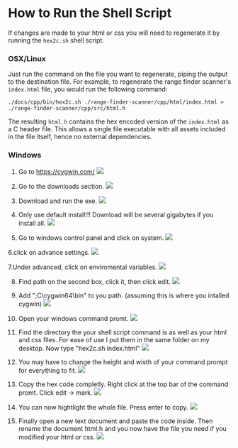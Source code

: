 # How to Run the Shell Script

If changes are made to your html or css you will need to regenerate it by running the `hex2c.sh` shell script.

### OSX/Linux

Just run the command on the file you want to regenerate, piping the output to the destination file. For example, to regenerate the range finder scanner's `index.html` file, you would run the following command:

```
./docs/cpp/bin/hex2c.sh ./range-finder-scanner/cpp/html/index.html > ./range-finder-scanner/cpp/src/html.h
```

The resulting `html.h` contains the hex encoded version of the `index.html` as a C header file. This allows a single file executable with all assets included in the file itself, hence no external dependencies.

### Windows

1. Go to https://cygwin.com/
![](./../../images/cpp/shell-script.png)

2. Go to the downloads section.
![](./../../images/cpp/shell-script2.png)

3. Download and run the exe.
![](./../../images/cpp/shell-script3.png)

4. Only use default install!!! Download will be several gigabytes if you install all.
![](./../../images/cpp/shell-script4.png)

5. Go to windows control panel and click on system.
![](./../../images/cpp/shell-script5.png)

6.click on advance settings.
![](./../../images/cpp/shell-script6.png)

7.Under advanced, click on enviromental variables.
![](./../../images/cpp/shell-script7.png)

8. Find path on the second box, click it, then click edit.
![](./../../images/cpp/shell-script8.png)

9. Add ";C\cygwin64\bin" to you path. (assuming this is where you intalled cygwin)
![](./../../images/cpp/shell-script9.png)

10. Open your windows command promt.
![](./../../images/cpp/shell-script10.png)

11. Find the directory the your shell script command is as well as your html and css files. For ease of use I put them in the same folder on my desktop. Now type "hex2c.sh index.html"
![](./../../images/cpp/shell-script11.png)

12. You may have to change the height and wisth of your command prompt for everything to fit.
![](./../../images/cpp/shell-script12.png)

13. Copy the hex code completly. Right click at the top bar of the command promt. Click edit -> mark.
![](./../../images/cpp/shell-script13.png)

14. You can now hightlight the whole file. Press enter to copy.
![](./../../images/cpp/shell-script14.png)

15. Finally open a new text document and paste the code inside. Then rename the document html.h and you now have the file you need if you modified your html or css.
![](./../../images/cpp/shell-script15.png)
